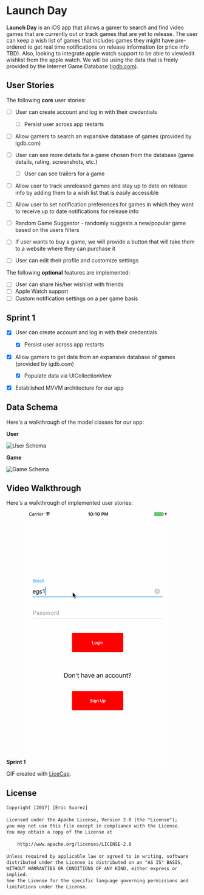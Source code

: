 # Launch Day

**Launch Day** is an iOS app that allows a gamer to search and find video games that are currently out or track games that are yet to release.  The user can keep a wish list of games that includes games they might have pre-ordered to get real time notifications on release information (or price info TBD). Also, looking to integrate apple watch support to be able to view/edit wishlist from the apple watch. We will be using the data that is freely provided by the Internet Game Database (<a href="https://www.igdb.com/api">igdb.com</a>).

## User Stories

The following **core** user stories:

- [ ] User can create account and log in with their credentials
    - [ ] Persist user across app restarts
- [ ] Allow gamers to search an expansive database of games (provided by igdb.com)
- [ ] User can see more details for a game chosen from the database (game details, rating, screenshots, etc.)
    - [ ] User can see trailers for a game
- [ ] Allow user to track unreleased games and stay up to date on release info by adding them to a wish list that is easily accessible
- [ ] Allow user to set notification preferences for games in which they want to receive up to date notifications for release info
- [ ] Random Game Suggestor - randomly suggests a new/popular game based on the users filters
- [ ] If user wants to buy a game, we will provide a button that will take them to a website where they can purchase it
- [ ] User can edit their profile and customize settings


The following **optional** features are implemented:

- [ ] User can share his/her wishlist with friends
- [ ] Apple Watch support
- [ ] Custom notification settings on a per game basis

## Sprint 1
- [x] User can create account and log in with their credentials
    - [x] Persist user across app restarts
- [x] Allow gamers to get data from an expansive database of games (provided by igdb.com)
    - [x] Populate data via UICollectionView
- [x] Established MVVM architecture for our app


## Data Schema 

Here's a walkthrough of the model classes for our app:

**User**

<img src='userSchema.png' title='User Schema' width='' alt='User Schema' />

**Game**

<img src='gameSchema.png' title='Game Schema' width='' alt='Game Schema' />


## Video Walkthrough 

Here's a walkthrough of implemented user stories:

**Sprint 1**
<img src='sprint1.gif' title='Video Walkthrough' width='' alt='Sprint 1' />

GIF created with [LiceCap](http://www.cockos.com/licecap/).

## License

    Copyright [2017] [Eric Suarez]

    Licensed under the Apache License, Version 2.0 (the "License");
    you may not use this file except in compliance with the License.
    You may obtain a copy of the License at

        http://www.apache.org/licenses/LICENSE-2.0

    Unless required by applicable law or agreed to in writing, software
    distributed under the License is distributed on an "AS IS" BASIS,
    WITHOUT WARRANTIES OR CONDITIONS OF ANY KIND, either express or implied.
    See the License for the specific language governing permissions and
    limitations under the License.
